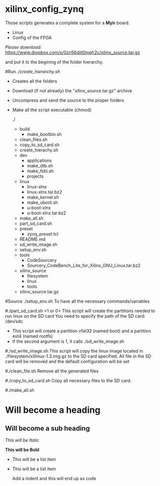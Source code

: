 # xilinx_config_zynq


Those scripts generates a complete system for a **Myir** board.
- Linux
- Config of the FPGA


*Please download:*
	https://www.dropbox.com/s/0zn56diit0mqh2c/xilinx_source.tar.gz

and put it to the begining of the folder hierarchy.


#Run *./create_hierarchy.sh*
- Creates all the folders
- Download (if not already) the "xilinx_source.tar.gz" archive
- Uncompress and send the source to the proper folders
- Make all the script executable (chmod)

	./
	* build
		* make_bootbin.sh
	* clean_files.sh
	* copy_to_sd_card.sh
	* create_hierachy.sh
	* dev
		* applications
		* make_dtb.sh
		* make_fsbl.sh
		* projects
	* linux
		* linux-xlnx
		* linux-xlnx.tar.bz2
		* make_kernel.sh
		* make_uboot.sh
		* u-boot-xlnx
		* u-boot-xlnx.tar.bz2
	* make_all.sh
	* part_sd_card.sh
	* preset
		* zynq_preset.tcl
	* README.md
	* sd_write_image.sh
	* setup_env.sh
	* tools
		* CodeSourcery
		* Sourcery_CodeBench_Lite_for_Xilinx_GNU_Linux.tar.bz2
	* xilinx_source
		* filesystem
		* linux
		* tools
	* xilinx_source.tar.gz



#Source ./setup_env.sh
To have all the necessary commands/variables


#./part_sd_card.sh <SD CARD ABSOLUTE PATH> <1 or 0>
This script will create the partitions needed to run linux on the SD card
You need to specify the path of the SD card: /dev/sdc
- This script will create a partition vfat32 (named boot) and a partition ext4 (named rootfs)
- If the second argument is 1, it calls ./sd_write_image.sh <SD CARD ABSOLUTE PATH>


#./sd_write_image.sh <SD CARD ABSOLUTE PATH>
This script will copy the linux image located in ./filesystem/xillinux-1.3.img.gz to the SD card specified.
All file in the SD card will be removed and the default configuration will be set

#./clean_file.sh
Remove all the generated files

#./copy_to_sd_card.sh <SD CARD ABSOLUTE PATH>
Copy all necessary files to the SD card.

#./make_all.sh <Path to the hdf file> <sd card absolute path>





















Will become a heading
==============

Will become a sub heading
--------------

*This will be Italic*

**This will be Bold**

- This will be a list item
- This will be a list item

    Add a indent and this will end up as code
